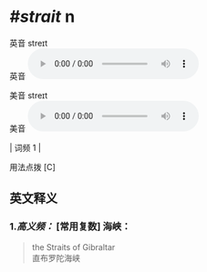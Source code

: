 # ***\#strait*** n
英音 streɪt  
英音
<audio src="./media/strait-B.aac" controls="controls"></audio>

美音 streɪt  
美音
<audio src="./media/strait.aac" controls="controls"></audio>



| 词频 1 |  

用法点拨  [C]

英文释义
---
### 1.*高义频：* **[常用复数] 海峡：**  

 > the Straits of Gibraltar  
 > 直布罗陀海峡    


